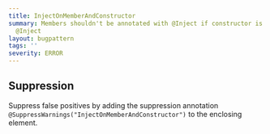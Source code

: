 ```yaml
---
title: InjectOnMemberAndConstructor
summary: Members shouldn't be annotated with @Inject if constructor is already annotated
  @Inject
layout: bugpattern
tags: ''
severity: ERROR
---
```


<!--
*** AUTO-GENERATED, DO NOT MODIFY ***
To make changes, edit the @BugPattern annotation or the explanation in docs/bugpattern.
-->



## Suppression
Suppress false positives by adding the suppression annotation `@SuppressWarnings("InjectOnMemberAndConstructor")` to the enclosing element.
